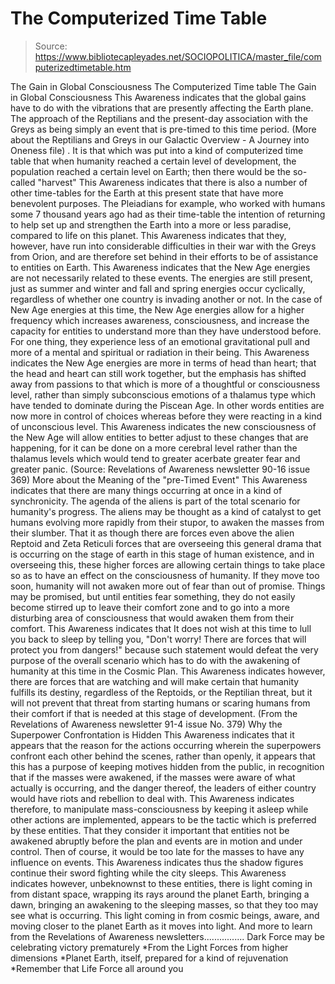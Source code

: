 # The Computerized Time Table

> Source: https://www.bibliotecapleyades.net/SOCIOPOLITICA/master_file/computerizedtimetable.htm

The Gain in Global Consciousness
The Computerized Time table
The Gain in Global Consciousness
This Awareness indicates that the global gains have to do with the vibrations that are presently affecting the Earth plane. The approach of the Reptilians and the present-day association with the Greys as being simply an event that is pre-timed to this time period. (More about the Reptilians and Greys in our Galactic Overview - A Journey into Oneness file) . It is that which was put into a kind of computerized time table that when humanity reached a certain level of development, the population reached a certain level on Earth; then there would be the so-called "harvest"
This Awareness indicates that there is also a number of other time-tables for the Earth at this present state that have more benevolent purposes. The Pleiadians for example, who worked with humans some 7 thousand years ago had as their time-table the intention of returning to help set up and strengthen the Earth into a more or less paradise, compared to life on this planet.
This Awareness indicates that they, however, have run into considerable difficulties in their war with the Greys from Orion, and are therefore set behind in their efforts to be of assistance to entities on Earth. This Awareness indicates that the New Age energies are not necessarily related to these events. The energies are still present, just as summer and winter and fall and spring energies occur cyclically, regardless of whether one country is invading another or not. In the case of New Age energies at this time, the New Age energies allow for a higher frequency which increases awareness, consciousness, and increase the capacity for entities to understand more than they have understood before. For one thing, they experience less of an emotional gravitational pull and more of a mental and spiritual or radiation in their being. This Awareness indicates the New Age energies are more in terms of head than heart; that the head and heart can still work together, but the emphasis has shifted away from passions to that which is more of a thoughtful or consciousness level, rather than simply subconscious emotions of a thalamus type which have tended to dominate during the Piscean Age.
In other words entities are now more in control of choices whereas before they were reacting in a kind of unconscious level. This Awareness indicates the new consciousness of the New Age will allow entities to better adjust to these changes that are happening, for it can be done on a more cerebral level rather than the thalamus levels which would tend to greater acerbate greater fear and greater panic.
(Source: Revelations of Awareness newsletter 90-16 issue 369)
More about the Meaning of the "pre-Timed Event"
This Awareness indicates that there are many things occurring at once in a kind of synchronicity. The agenda of the aliens is part of the total scenario for humanity's progress. The aliens may be thought as a kind of catalyst to get humans evolving more rapidly from their stupor, to awaken the masses from their slumber. That it as though there are forces even above the alien Reptoid and Zeta Reticuli forces that are overseeing this general drama that is occurring on the stage of earth in this stage of human existence, and in overseeing this, these higher forces are allowing certain things to take place so as to have an effect on the consciousness of humanity.
If they move too soon, humanity will not awaken more out of fear than out of promise. Things may be promised, but until entities fear something, they do not easily become stirred up to leave their comfort zone and to go into a more disturbing area of consciousness that would awaken them from their comfort. This Awareness indicates that It does not wish at this time to lull you back to sleep by telling you, "Don't worry! There are forces that will protect you from dangers!" because such statement would defeat the very purpose of the overall scenario which has to do with the awakening of humanity at this time in the Cosmic Plan.
This Awareness indicates however, there are forces that are watching and will make certain that humanity fulfills its destiny, regardless of the Reptoids, or the Reptilian threat, but it will not prevent that threat from starting humans or scaring humans from their comfort if that is needed at this stage of development.
(From the Revelations of Awareness newsletter 91-4 issue No. 379)
Why the Superpower Confrontation is Hidden
This Awareness indicates that it appears that the reason for the actions occurring wherein the superpowers confront each other behind the scenes, rather than openly, it appears that this has a purpose of keeping motives hidden from the public, in recognition that if the masses were awakened, if the masses were aware of what actually is occurring, and the danger thereof, the leaders of either country would have riots and rebellion to deal with. This Awareness indicates therefore, to manipulate mass-consciousness by keeping it asleep while other actions are implemented, appears to be the tactic which is preferred by these entities. That they consider it important that entities not be awakened abruptly before the plan and events are in motion and under control. Then of course, it would be too late for the masses to have any influence on events.
This Awareness indicates thus the shadow figures continue their sword fighting while the city sleeps. This Awareness indicates however, unbeknownst to these entities, there is light coming in from distant space, wrapping its rays around the planet Earth, bringing a dawn, bringing an awakening to the sleeping masses, so that they too may see what is occurring. This light coming in from cosmic beings, aware, and moving closer to the planet Earth as it moves into light.
And more to learn from the Revelations of Awareness newsletters................
Dark Force may be celebrating victory prematurely
*From
the Light Forces from higher dimensions
*Planet
Earth, itself, prepared for a kind of rejuvenation
*Remember
that Life Force all around you
